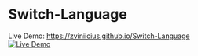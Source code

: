# Switch-Language
Live Demo: https://zviniicius.github.io/Switch-Language <br>
[![Live Demo](https://s9.gifyu.com/images/Captura-de-tela_20221226_172439.png)](https://zviniicius.github.io/Switch-Language)
